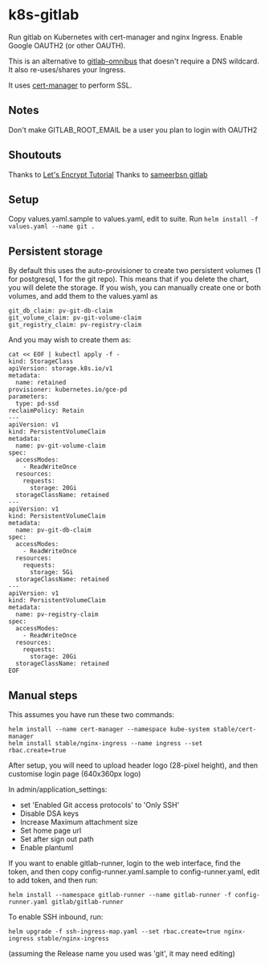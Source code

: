 # k8s-gitlab

Run gitlab on Kubernetes with cert-manager and nginx Ingress.
Enable Google OAUTH2 (or other OAUTH).

This is an alternative to [gitlab-omnibus](https://gitlab.com/charts/charts.gitlab.io)
that doesn't require a DNS wildcard. It also re-uses/shares your Ingress.

It uses [cert-manager](https://github.com/jetstack/cert-manager/) to perform SSL.

## Notes

Don't make GITLAB_ROOT_EMAIL be a user you plan to login with OAUTH2

## Shoutouts

Thanks to [Let's Encrypt Tutorial](https://github.com/ahmetb/gke-letsencrypt)
Thanks to [sameerbsn gitlab](https://github.com/sameersbn/docker-gitlab)

## Setup

Copy values.yaml.sample to values.yaml, edit to suite.
Run ```helm install -f values.yaml --name git .```

## Persistent storage

By default this uses the auto-provisioner to create two persistent
volumes (1 for postgresql, 1 for the git repo).  This means that if
you delete the chart, you will delete the storage. If you wish,
you can manually create one or both volumes, and add them to the values.yaml
as
```
git_db_claim: pv-git-db-claim
git_volume_claim: pv-git-volume-claim
git_registry_claim: pv-registry-claim
```

And you may wish to create them as:

```
cat << EOF | kubectl apply -f -
kind: StorageClass
apiVersion: storage.k8s.io/v1
metadata:
  name: retained
provisioner: kubernetes.io/gce-pd
parameters:
  type: pd-ssd
reclaimPolicy: Retain
---
apiVersion: v1
kind: PersistentVolumeClaim
metadata:
  name: pv-git-volume-claim
spec:
  accessModes:
    - ReadWriteOnce
  resources:
    requests:
      storage: 20Gi
  storageClassName: retained
---
apiVersion: v1
kind: PersistentVolumeClaim
metadata:
  name: pv-git-db-claim
spec:
  accessModes:
    - ReadWriteOnce
  resources:
    requests:
      storage: 5Gi
  storageClassName: retained
---
apiVersion: v1
kind: PersistentVolumeClaim
metadata:
  name: pv-registry-claim
spec:
  accessModes:
    - ReadWriteOnce
  resources:
    requests:
      storage: 20Gi
  storageClassName: retained
EOF
```

## Manual steps

This assumes you have run these two commands:
```
helm install --name cert-manager --namespace kube-system stable/cert-manager
helm install stable/nginx-ingress --name ingress --set rbac.create=true
```

After setup, you will need to upload header logo (28-pixel height),
and then customise login page (640x360px logo)

In admin/application_settings:

 * set 'Enabled Git access protocols' to 'Only SSH'
 * Disable DSA keys
 * Increase Maximum attachment size
 * Set home page url
 * Set after sign out path
 * Enable plantuml

If you want to enable gitlab-runner, login to the web interface,
find the token, and then copy config-runner.yaml.sample to
config-runner.yaml, edit to add token, and then run:

```
helm install --namespace gitlab-runner --name gitlab-runner -f config-runner.yaml gitlab/gitlab-runner
```

To enable SSH inbound, run:

```
helm upgrade -f ssh-ingress-map.yaml --set rbac.create=true nginx-ingress stable/nginx-ingress
```

(assuming the Release name you used was 'git', it may need editing)
